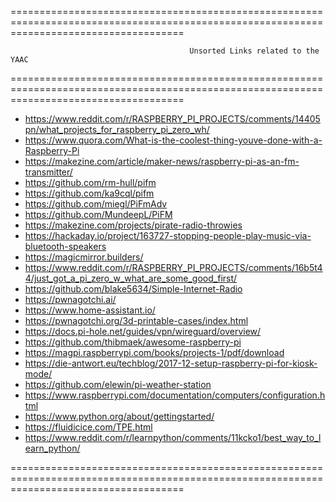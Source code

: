 ==========================================================================================================================================

                                            Unsorted Links related to the YAAC

==========================================================================================================================================

* https://www.reddit.com/r/RASPBERRY_PI_PROJECTS/comments/14405pn/what_projects_for_raspberry_pi_zero_wh/
* https://www.quora.com/What-is-the-coolest-thing-youve-done-with-a-Raspberry-Pi
* https://makezine.com/article/maker-news/raspberry-pi-as-an-fm-transmitter/
* https://github.com/rm-hull/pifm
* https://github.com/ka9cql/pifm
* https://github.com/miegl/PiFmAdv
* https://github.com/MundeepL/PiFM
* https://makezine.com/projects/pirate-radio-throwies
* https://hackaday.io/project/163727-stopping-people-play-music-via-bluetooth-speakers
* https://magicmirror.builders/
* https://www.reddit.com/r/RASPBERRY_PI_PROJECTS/comments/16b5t44/just_got_a_pi_zero_w_what_are_some_good_first/
* https://github.com/blake5634/Simple-Internet-Radio
* https://pwnagotchi.ai/
* https://www.home-assistant.io/
* https://pwnagotchi.org/3d-printable-cases/index.html
* https://docs.pi-hole.net/guides/vpn/wireguard/overview/
* https://github.com/thibmaek/awesome-raspberry-pi
* https://magpi.raspberrypi.com/books/projects-1/pdf/download
* https://die-antwort.eu/techblog/2017-12-setup-raspberry-pi-for-kiosk-mode/
* https://github.com/elewin/pi-weather-station
* https://www.raspberrypi.com/documentation/computers/configuration.html
* https://www.python.org/about/gettingstarted/
* https://fluidicice.com/TPE.html
* https://www.reddit.com/r/learnpython/comments/11kcko1/best_way_to_learn_python/

==========================================================================================================================================
